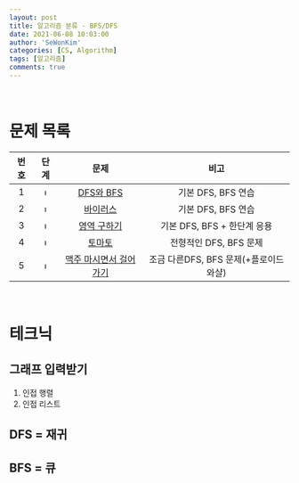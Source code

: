 ```yaml
---
layout: post
title: 알고리즘 분류 - BFS/DFS
date: 2021-06-08 10:03:00
author: 'SeWonKim'
categories: [CS, Algorithm]
tags: [알고리즘]
comments: true
---
```


&nbsp;

# 문제 목록

| 번호  |                                         단계                                          |                              문제                              |                  비고                  |
| :---: | :-----------------------------------------------------------------------------------: | :------------------------------------------------------------: | :------------------------------------: |
|   1   | <img width="12" alt="level2" src="https://d2gd6pc034wcta.cloudfront.net/tier/9.svg">  |       [DFS와 BFS](https://www.acmicpc.net/problem/1260)        |           기본 DFS, BFS 연습           |
|   2   | <img width="12" alt="level3" src="https://d2gd6pc034wcta.cloudfront.net/tier/8.svg">  |        [바이러스](https://www.acmicpc.net/problem/2606)        |           기본 DFS, BFS 연습           |
|   3   | <img width="12" alt="level1" src="https://d2gd6pc034wcta.cloudfront.net/tier/10.svg"> |      [영역 구하기](https://www.acmicpc.net/problem/2583)       |      기본 DFS, BFS + 한단계 응용       |
|   4   | <img width="12" alt="level1" src="https://d2gd6pc034wcta.cloudfront.net/tier/10.svg"> |         [토마토](https://www.acmicpc.net/problem/7569)         |         전형적인 DFS, BFS 문제         |
|   5   | <img width="12" alt="level1" src="https://d2gd6pc034wcta.cloudfront.net/tier/10.svg"> | [맥주 마시면서 걸어가기](https://www.acmicpc.net/problem/9205) | 조금 다른DFS, BFS 문제(+플로이드 와샬) |




&nbsp;

# 테크닉

## 그래프 입력받기

1. 인접 행렬
2. 인접 리스트

## DFS = 재귀

## BFS = 큐

